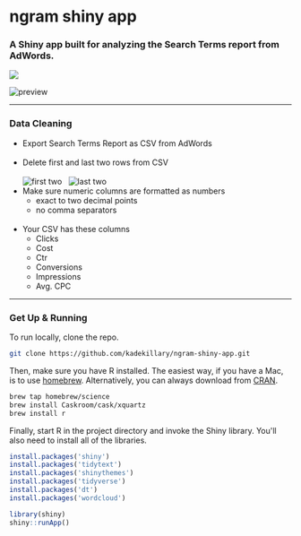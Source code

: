 # ngram shiny app
### A Shiny app built for analyzing the Search Terms report from AdWords.

![](https://img.shields.io/github/license/mashape/apistatus.svg)

![preview](https://i.imgur.com/s6vd7JO.jpg)

---
### Data Cleaning  

- Export Search Terms Report as CSV from AdWords  
&nbsp;  
- Delete first and last two rows from CSV  
&nbsp;  
![first two](https://i.imgur.com/gwV5DOF.png)
&nbsp;
![last two](https://i.imgur.com/8yENiAQ.png)
&nbsp;
- Make sure numeric columns are formatted as numbers
  - exact to two decimal points
  - no comma separators  
&nbsp;
- Your CSV has these columns
  - Clicks
  - Cost
  - Ctr
  - Conversions
  - Impressions
  - Avg. CPC

---
### Get Up & Running  

To run locally, clone the repo.
```bash
git clone https://github.com/kadekillary/ngram-shiny-app.git
```

Then, make sure you have R installed. The easiest way, if you have a Mac, is to use [homebrew](https://brew.sh/). Alternatively, you can always download from [CRAN](https://cran.r-project.org/).
```bash
brew tap homebrew/science
brew install Caskroom/cask/xquartz
brew install r
```

Finally, start R in the project directory and invoke the Shiny library. You'll also need to install all of the libraries.
```r
install.packages('shiny')
install.packages('tidytext')
install.packages('shinythemes')
install.packages('tidyverse')
install.packages('dt')
install.packages('wordcloud')

library(shiny)
shiny::runApp()
```
